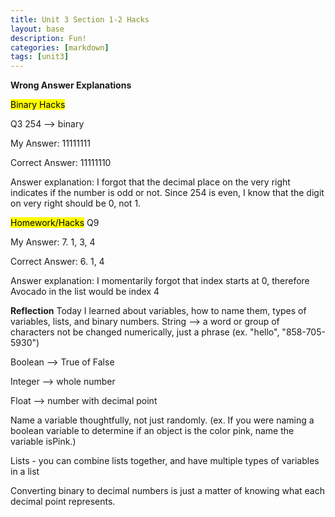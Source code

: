 ```yaml
---
title: Unit 3 Section 1-2 Hacks 
layout: base
description: Fun!
categories: [markdown]
tags: [unit3]
---
```


**Wrong Answer Explanations**

<mark>Binary Hacks</mark>

Q3 254 --> binary 

My Answer: 11111111

Correct Answer: 11111110

Answer explanation: I forgot that the decimal place on the very right indicates if the number is odd or not. Since 254 is even, I know that the digit on very right should be 0, not 1. 

<mark>Homework/Hacks</mark>
Q9 

My Answer: 7. 1, 3, 4

Correct Answer: 6. 1, 4

Answer explanation: I momentarily forgot that index starts at 0, therefore Avocado in the list would be index 4 

**Reflection**
Today I learned about variables, how to name them, types of variables, lists, and binary numbers. 
String --> a word or group of characters not be changed numerically, just a phrase (ex. "hello", "858-705-5930")

Boolean --> True of False

Integer --> whole number 

Float --> number with decimal point 

Name a variable thoughtfully, not just randomly. (ex. If you were naming a boolean variable to determine if an object is the color pink, name the variable isPink.)

Lists - you can combine lists together, and have multiple types of variables in a list

Converting binary to decimal numbers is just a matter of knowing what each decimal point represents.
